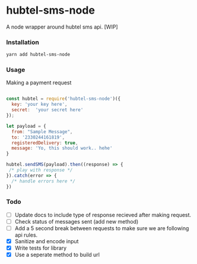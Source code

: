 # hubtel-sms-node
A node wrapper around hubtel sms api. [WIP]

### Installation

```bash
yarn add hubtel-sms-node
```

### Usage

Making a payment request

```javascript

const hubtel = require('hubtel-sms-node')({
  key: 'your key here',
  secret:  'your secret here'
});

let payload = {
  from: "Sample Message",
  to: '2330244161819',
  registeredDelivery: true,
  message: 'Yo, this should work.. hehe'
}

hubtel.sendSMS(payload).then((response) => {
 /* play with response */
}).catch(error => {
  /* handle errors here */
})
```

### Todo
- [ ] Update docs to include type of response recieved after making request.
- [ ] Check status of messages sent (add new method)
- [ ] Add a 5 second break between requests to make sure we are following api rules.
- [x] Sanitize and encode input
- [x] Write tests for library
- [x] Use a seperate method to build url
